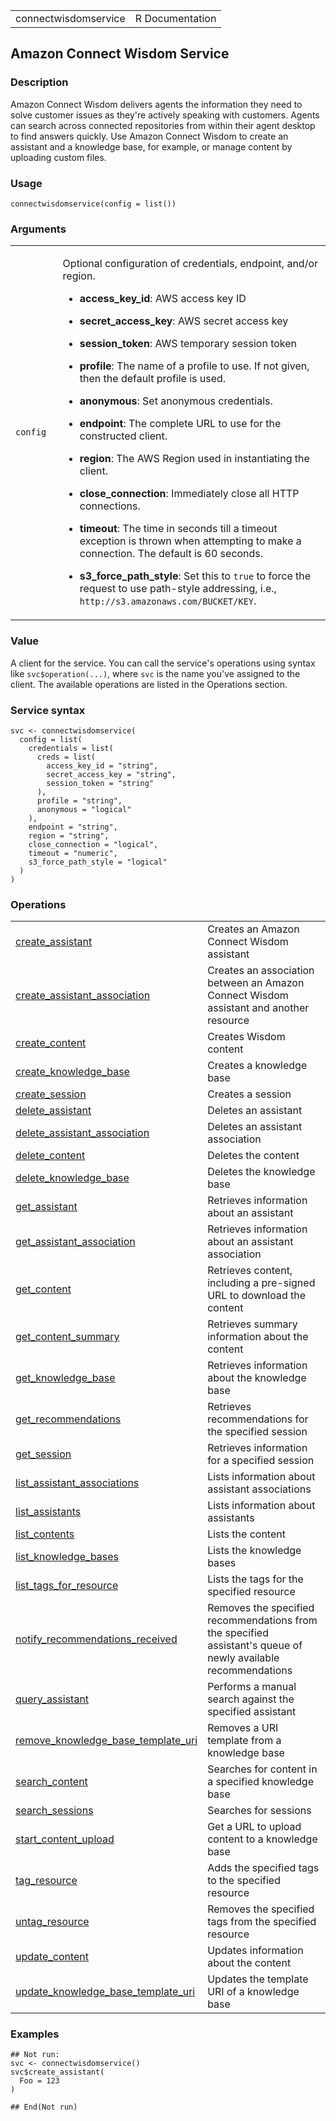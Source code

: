 <table style="width: 100%;">
<tbody>
<tr class="odd">
<td>connectwisdomservice</td>
<td style="text-align: right;">R Documentation</td>
</tr>
</tbody>
</table>

## Amazon Connect Wisdom Service

### Description

Amazon Connect Wisdom delivers agents the information they need to solve
customer issues as they're actively speaking with customers. Agents can
search across connected repositories from within their agent desktop to
find answers quickly. Use Amazon Connect Wisdom to create an assistant
and a knowledge base, for example, or manage content by uploading custom
files.

### Usage

    connectwisdomservice(config = list())

### Arguments

<table>
<colgroup>
<col style="width: 15%" />
<col style="width: 85%" />
</colgroup>
<tbody>
<tr class="odd">
<td><code id="connectwisdomservice_:_config">config</code></td>
<td><p>Optional configuration of credentials, endpoint, and/or
region.</p>
<ul>
<li><p><strong>access_key_id</strong>: AWS access key ID</p></li>
<li><p><strong>secret_access_key</strong>: AWS secret access
key</p></li>
<li><p><strong>session_token</strong>: AWS temporary session
token</p></li>
<li><p><strong>profile</strong>: The name of a profile to use. If not
given, then the default profile is used.</p></li>
<li><p><strong>anonymous</strong>: Set anonymous credentials.</p></li>
<li><p><strong>endpoint</strong>: The complete URL to use for the
constructed client.</p></li>
<li><p><strong>region</strong>: The AWS Region used in instantiating the
client.</p></li>
<li><p><strong>close_connection</strong>: Immediately close all HTTP
connections.</p></li>
<li><p><strong>timeout</strong>: The time in seconds till a timeout
exception is thrown when attempting to make a connection. The default is
60 seconds.</p></li>
<li><p><strong>s3_force_path_style</strong>: Set this to
<code>true</code> to force the request to use path-style addressing,
i.e., <code
style="white-space: pre;">⁠http://s3.amazonaws.com/BUCKET/KEY⁠</code>.</p></li>
</ul></td>
</tr>
</tbody>
</table>

### Value

A client for the service. You can call the service's operations using
syntax like `svc$operation(...)`, where `svc` is the name you've
assigned to the client. The available operations are listed in the
Operations section.

### Service syntax

    svc <- connectwisdomservice(
      config = list(
        credentials = list(
          creds = list(
            access_key_id = "string",
            secret_access_key = "string",
            session_token = "string"
          ),
          profile = "string",
          anonymous = "logical"
        ),
        endpoint = "string",
        region = "string",
        close_connection = "logical",
        timeout = "numeric",
        s3_force_path_style = "logical"
      )
    )

### Operations

<table>
<tbody>
<tr class="odd">
<td style="text-align: left;"><a href="../connectwisdomservice_create_assistant/"> create_assistant </a></td>
<td style="text-align: left;">Creates an Amazon Connect Wisdom
assistant</td>
</tr>
<tr class="even">
<td style="text-align: left;"><a href="../connectwisdomservice_create_assistant_association/"> create_assistant_association </a></td>
<td style="text-align: left;">Creates an association between an Amazon
Connect Wisdom assistant and another resource</td>
</tr>
<tr class="odd">
<td style="text-align: left;"><a href="../connectwisdomservice_create_content/"> create_content </a></td>
<td style="text-align: left;">Creates Wisdom content</td>
</tr>
<tr class="even">
<td style="text-align: left;"><a href="../connectwisdomservice_create_knowledge_base/"> create_knowledge_base </a></td>
<td style="text-align: left;">Creates a knowledge base</td>
</tr>
<tr class="odd">
<td style="text-align: left;"><a href="../connectwisdomservice_create_session/"> create_session </a></td>
<td style="text-align: left;">Creates a session</td>
</tr>
<tr class="even">
<td style="text-align: left;"><a href="../connectwisdomservice_delete_assistant/"> delete_assistant </a></td>
<td style="text-align: left;">Deletes an assistant</td>
</tr>
<tr class="odd">
<td style="text-align: left;"><a href="../connectwisdomservice_delete_assistant_association/"> delete_assistant_association </a></td>
<td style="text-align: left;">Deletes an assistant association</td>
</tr>
<tr class="even">
<td style="text-align: left;"><a href="../connectwisdomservice_delete_content/"> delete_content </a></td>
<td style="text-align: left;">Deletes the content</td>
</tr>
<tr class="odd">
<td style="text-align: left;"><a href="../connectwisdomservice_delete_knowledge_base/"> delete_knowledge_base </a></td>
<td style="text-align: left;">Deletes the knowledge base</td>
</tr>
<tr class="even">
<td style="text-align: left;"><a href="../connectwisdomservice_get_assistant/"> get_assistant </a></td>
<td style="text-align: left;">Retrieves information about an
assistant</td>
</tr>
<tr class="odd">
<td style="text-align: left;"><a href="../connectwisdomservice_get_assistant_association/"> get_assistant_association </a></td>
<td style="text-align: left;">Retrieves information about an assistant
association</td>
</tr>
<tr class="even">
<td style="text-align: left;"><a href="../connectwisdomservice_get_content/"> get_content </a></td>
<td style="text-align: left;">Retrieves content, including a pre-signed
URL to download the content</td>
</tr>
<tr class="odd">
<td style="text-align: left;"><a href="../connectwisdomservice_get_content_summary/"> get_content_summary </a></td>
<td style="text-align: left;">Retrieves summary information about the
content</td>
</tr>
<tr class="even">
<td style="text-align: left;"><a href="../connectwisdomservice_get_knowledge_base/"> get_knowledge_base </a></td>
<td style="text-align: left;">Retrieves information about the knowledge
base</td>
</tr>
<tr class="odd">
<td style="text-align: left;"><a href="../connectwisdomservice_get_recommendations/"> get_recommendations </a></td>
<td style="text-align: left;">Retrieves recommendations for the
specified session</td>
</tr>
<tr class="even">
<td style="text-align: left;"><a href="../connectwisdomservice_get_session/"> get_session </a></td>
<td style="text-align: left;">Retrieves information for a specified
session</td>
</tr>
<tr class="odd">
<td style="text-align: left;"><a href="../connectwisdomservice_list_assistant_associations/"> list_assistant_associations </a></td>
<td style="text-align: left;">Lists information about assistant
associations</td>
</tr>
<tr class="even">
<td style="text-align: left;"><a href="../connectwisdomservice_list_assistants/"> list_assistants </a></td>
<td style="text-align: left;">Lists information about assistants</td>
</tr>
<tr class="odd">
<td style="text-align: left;"><a href="../connectwisdomservice_list_contents/"> list_contents </a></td>
<td style="text-align: left;">Lists the content</td>
</tr>
<tr class="even">
<td style="text-align: left;"><a href="../connectwisdomservice_list_knowledge_bases/"> list_knowledge_bases </a></td>
<td style="text-align: left;">Lists the knowledge bases</td>
</tr>
<tr class="odd">
<td style="text-align: left;"><a href="../connectwisdomservice_list_tags_for_resource/"> list_tags_for_resource </a></td>
<td style="text-align: left;">Lists the tags for the specified
resource</td>
</tr>
<tr class="even">
<td style="text-align: left;"><a href="../connectwisdomservice_notify_recommendations_received/"> notify_recommendations_received </a></td>
<td style="text-align: left;">Removes the specified recommendations from
the specified assistant's queue of newly available recommendations</td>
</tr>
<tr class="odd">
<td style="text-align: left;"><a href="../connectwisdomservice_query_assistant/"> query_assistant </a></td>
<td style="text-align: left;">Performs a manual search against the
specified assistant</td>
</tr>
<tr class="even">
<td style="text-align: left;"><a href="../connectwisdomservice_remove_knowledge_base_template_uri/"> remove_knowledge_base_template_uri </a></td>
<td style="text-align: left;">Removes a URI template from a knowledge
base</td>
</tr>
<tr class="odd">
<td style="text-align: left;"><a href="../connectwisdomservice_search_content/"> search_content </a></td>
<td style="text-align: left;">Searches for content in a specified
knowledge base</td>
</tr>
<tr class="even">
<td style="text-align: left;"><a href="../connectwisdomservice_search_sessions/"> search_sessions </a></td>
<td style="text-align: left;">Searches for sessions</td>
</tr>
<tr class="odd">
<td style="text-align: left;"><a href="../connectwisdomservice_start_content_upload/"> start_content_upload </a></td>
<td style="text-align: left;">Get a URL to upload content to a knowledge
base</td>
</tr>
<tr class="even">
<td style="text-align: left;"><a href="../connectwisdomservice_tag_resource/"> tag_resource </a></td>
<td style="text-align: left;">Adds the specified tags to the specified
resource</td>
</tr>
<tr class="odd">
<td style="text-align: left;"><a href="../connectwisdomservice_untag_resource/"> untag_resource </a></td>
<td style="text-align: left;">Removes the specified tags from the
specified resource</td>
</tr>
<tr class="even">
<td style="text-align: left;"><a href="../connectwisdomservice_update_content/"> update_content </a></td>
<td style="text-align: left;">Updates information about the content</td>
</tr>
<tr class="odd">
<td style="text-align: left;"><a href="../connectwisdomservice_update_knowledge_base_template_uri/"> update_knowledge_base_template_uri </a></td>
<td style="text-align: left;">Updates the template URI of a knowledge
base</td>
</tr>
</tbody>
</table>

### Examples

    ## Not run: 
    svc <- connectwisdomservice()
    svc$create_assistant(
      Foo = 123
    )

    ## End(Not run)

